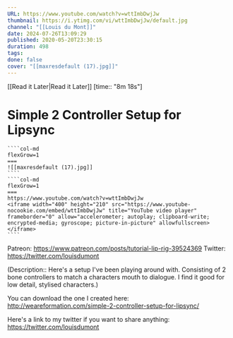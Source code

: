 ```yaml
---
URL: https://www.youtube.com/watch?v=wttImbDwjJw
thumbnail: https://i.ytimg.com/vi/wttImbDwjJw/default.jpg
channel: "[[Louis du Mont]]"
date: 2024-07-26T13:09:29
published: 2020-05-20T23:30:15
duration: 498
tags: 
done: false
cover: "[[maxresdefault (17).jpg]]"
---
```

[[Read it Later|Read it Later]] [time:: "8m 18s"]
# Simple 2 Controller Setup for Lipsync
`````col
````col-md
flexGrow=1
===
![[maxresdefault (17).jpg]]
````
````col-md
flexGrow=1
===
https://www.youtube.com/watch?v=wttImbDwjJw
<iframe width="400" height="210" src="https://www.youtube-nocookie.com/embed/wttImbDwjJw" title="YouTube video player" frameborder="0" allow="accelerometer; autoplay; clipboard-write; encrypted-media; gyroscope; picture-in-picture" allowfullscreen></iframe>
````
`````
Patreon: https://www.patreon.com/posts/tutorial-lip-rig-39524369
Twitter: https://twitter.com/louisdumont

(Description:: Here's a setup I've been playing around with. Consisting of 2 bone controllers to match a characters mouth to dialogue. I find it good for low detail, stylised characters.)

You can download the one I created here: http://weareformation.com/simple-2-controller-setup-for-lipsync/

Here's a link to my twitter if you want to share anything: https://twitter.com/louisdumont
